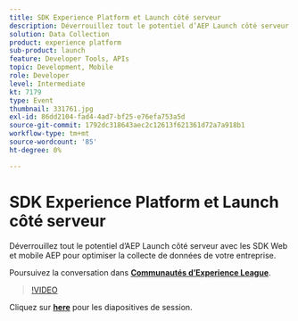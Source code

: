 ```yaml
---
title: SDK Experience Platform et Launch côté serveur
description: Déverrouillez tout le potentiel d’AEP Launch côté serveur avec les SDK Web et mobile AEP pour optimiser la collecte de données de votre entreprise. Cette session a été diffusée dans le cadre d’un événement de contenu Adobe Developers Live.
solution: Data Collection
product: experience platform
sub-product: launch
feature: Developer Tools, APIs
topic: Development, Mobile
role: Developer
level: Intermediate
kt: 7179
type: Event
thumbnail: 331761.jpg
exl-id: 86dd2104-fad4-4ad7-bf25-e76efa753a5d
source-git-commit: 1792dc318643aec2c12613f621361d72a7a918b1
workflow-type: tm+mt
source-wordcount: '85'
ht-degree: 0%

---
```


# SDK Experience Platform et Launch côté serveur

Déverrouillez tout le potentiel d’AEP Launch côté serveur avec les SDK Web et mobile AEP pour optimiser la collecte de données de votre entreprise.

Poursuivez la conversation dans **[Communautés d’Experience League](https://adobe.ly/36Yd3v6)**.

>[!VIDEO](https://video.tv.adobe.com/v/331761/?quality=12&learn=on&hidetitle=true)

Cliquez sur **[here](/help/adobe-developers-live/assets/experience-platform-sdk-launch.pdf)** pour les diapositives de session.
